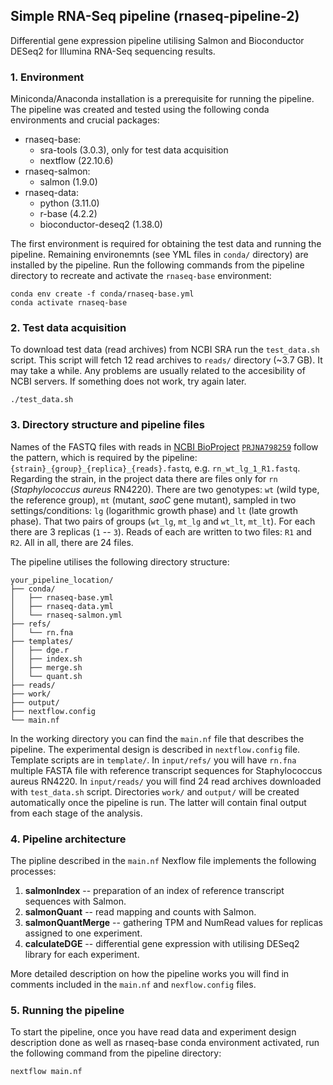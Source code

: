 ## Simple RNA-Seq pipeline (rnaseq-pipeline-2)
Differential gene expression pipeline utilising Salmon and Bioconductor DESeq2 for Illumina RNA-Seq sequencing results.

### 1. Environment
Miniconda/Anaconda installation is a prerequisite for running the pipeline. The pipeline was created and tested using the following conda environments and crucial packages:
- rnaseq-base:
  - sra-tools (3.0.3), only for test data acquisition
  - nextflow (22.10.6)
- rnaseq-salmon:
  - salmon (1.9.0)
- rnaseq-data:
  - python (3.11.0)
  - r-base (4.2.2)
  - bioconductor-deseq2 (1.38.0)

The first environment is required for obtaining the test data and running the pipeline. Remaining environemnts (see YML files in `conda/` directory) are installed by the pipeline. Run the following commands from the pipeline directory to recreate and activate the `rnaseq-base` environment:
```
conda env create -f conda/rnaseq-base.yml
conda activate rnaseq-base
```

### 2. Test data acquisition
To download test data (read archives) from NCBI SRA run the `test_data.sh` script. This script will fetch 12 read archives to `reads/` directory (~3.7 GB). It may take a while. Any problems are usually related to the accesibility of NCBI servers. If something does not work, try again later.
```
./test_data.sh
```

### 3. Directory structure and pipeline files
Names of the FASTQ files with reads in [NCBI BioProject](https://www.ncbi.nlm.nih.gov/bioproject/) [`PRJNA798259`](https://www.ncbi.nlm.nih.gov/bioproject?term=PRJNA798259%5BProject%20Accession%5D) follow the pattern, which is required by the pipeline: `{strain}_{group}_{replica}_{reads}.fastq`, e.g. `rn_wt_lg_1_R1.fastq`. Regarding the strain, in the project data there are files only for `rn` (_Staphylococcus aureus_ RN4220). There are two genotypes: `wt` (wild type, the reference group), `mt` (mutant, _saoC_ gene mutant), sampled in two settings/conditions: `lg` (logarithmic growth phase) and `lt` (late growth phase). That two pairs of groups (`wt_lg`, `mt_lg` and `wt_lt`, `mt_lt`). For each there are 3 replicas (`1` -- `3`). Reads of each are written to two files: `R1` and `R2`. All in all, there are 24 files.

The pipeline utilises the following directory structure:
```
your_pipeline_location/
├── conda/
│   ├── rnaseq-base.yml
│   ├── rnaseq-data.yml
│   └── rnaseq-salmon.yml
├── refs/
│   └── rn.fna
├── templates/
│   ├── dge.r
│   ├── index.sh
│   ├── merge.sh
│   └── quant.sh
├── reads/
├── work/
├── output/
├── nextflow.config
└── main.nf
```
In the working directory you can find the `main.nf` file that describes the pipeline. The experimental design is described in `nextflow.config` file. Template scripts are in `template/`. In `input/refs/` you will have `rn.fna` multiple FASTA file with reference transcript sequences for Staphylococcus aureus RN4220. In `input/reads/` you will find 24 read archives downloaded with `test_data.sh` script. Directories `work/` and `output/` will be created automatically once the pipeline is run. The latter will contain final output from each stage of the analysis.

### 4. Pipeline architecture
The pipline described in the `main.nf` Nexflow file implements the following processes:
1. **salmonIndex** -- preparation of an index of reference transcript sequences with Salmon.
1. **salmonQuant** -- read mapping and counts with Salmon.
1. **salmonQuantMerge** -- gathering TPM and NumRead values for replicas assigned to one experiment.
1. **calculateDGE** -- differential gene expression with utilising DESeq2 library for each experiment.

More detailed description on how the pipeline works you will find in comments included in the `main.nf` and `nexflow.config` files.

### 5. Running the pipeline
To start the pipeline, once you have read data and experiment design description done as well as rnaseq-base conda environment activated, run the following command from the pipeline directory:
```
nextflow main.nf
```
